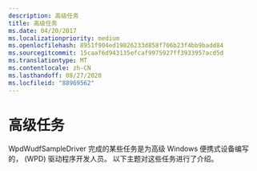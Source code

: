```yaml
---
description: 高级任务
title: 高级任务
ms.date: 04/20/2017
ms.localizationpriority: medium
ms.openlocfilehash: 8951f904ed19826233d858f706b23f4bb9badd84
ms.sourcegitcommit: 15caaf6d943135efcaf9975927ff3933957acd5d
ms.translationtype: MT
ms.contentlocale: zh-CN
ms.lasthandoff: 08/27/2020
ms.locfileid: "88969562"
---
```

# <a name="advanced-tasks"></a>高级任务


WpdWudfSampleDriver 完成的某些任务是为高级 Windows 便携式设备编写的， (WPD) 驱动程序开发人员。 以下主题对这些任务进行了介绍。

 

 




